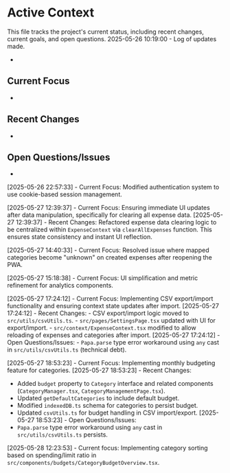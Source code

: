 # Active Context

This file tracks the project's current status, including recent changes, current goals, and open questions.
2025-05-26 10:19:00 - Log of updates made.

-

## Current Focus

-

## Recent Changes

-

## Open Questions/Issues

-

[2025-05-26 22:57:33] - Current Focus: Modified authentication system to use cookie-based session management.

[2025-05-27 12:39:37] - Current Focus: Ensuring immediate UI updates after data manipulation, specifically for clearing all expense data.
[2025-05-27 12:39:37] - Recent Changes: Refactored expense data clearing logic to be centralized within `ExpenseContext` via `clearAllExpenses` function. This ensures state consistency and instant UI reflection.

[2025-05-27 14:40:33] - Current Focus: Resolved issue where mapped categories become "unknown" on created expenses after reopening the PWA.

[2025-05-27 15:18:38] - Current Focus: UI simplification and metric refinement for analytics components.

[2025-05-27 17:24:12] - Current Focus: Implementing CSV export/import functionality and ensuring context state updates after import.
[2025-05-27 17:24:12] - Recent Changes: - CSV export/import logic moved to `src/utils/csvUtils.ts`. - `src/pages/SettingsPage.tsx` updated with UI for export/import. - `src/context/ExpenseContext.tsx` modified to allow reloading of expenses and categories after import.
[2025-05-27 17:24:12] - Open Questions/Issues: - `Papa.parse` type error workaround using `any` cast in `src/utils/csvUtils.ts` (technical debt).

[2025-05-27 18:53:23] - Current Focus: Implementing monthly budgeting feature for categories.
[2025-05-27 18:53:23] - Recent Changes:

- Added `budget` property to `Category` interface and related components (`CategoryManager.tsx`, `CategoryManagementPage.tsx`).
- Updated `getDefaultCategories` to include default budget.
- Modified `indexedDB.ts` schema for categories to persist budget.
- Updated `csvUtils.ts` for budget handling in CSV import/export.
  [2025-05-27 18:53:23] - Open Questions/Issues:
- `Papa.parse` type error workaround using `any` cast in `src/utils/csvUtils.ts` persists.

[2025-05-28 12:23:53] - Current focus: Implementing category sorting based on spending/limit ratio in `src/components/budgets/CategoryBudgetOverview.tsx`.
